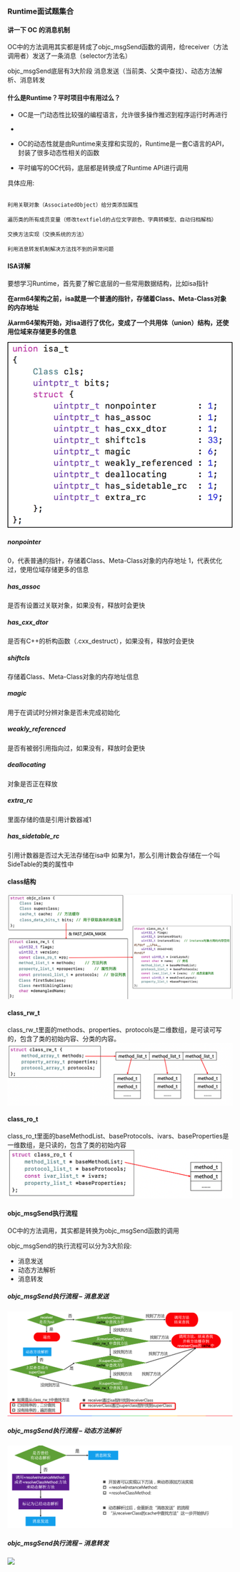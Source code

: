 ### Runtime面试题集合

#### 讲一下 OC 的消息机制 
OC中的方法调用其实都是转成了objc_msgSend函数的调用，给receiver（方法调用者）发送了一条消息（selector方法名）

objc_msgSend底层有3大阶段
消息发送（当前类、父类中查找）、动态方法解析、消息转发

#### 什么是Runtime？平时项目中有用过么？

* OC是一门动态性比较强的编程语言，允许很多操作推迟到程序运行时再进行
* 
* OC的动态性就是由Runtime来支撑和实现的，Runtime是一套C语言的API，封装了很多动态性相关的函数

* 平时编写的OC代码，底层都是转换成了Runtime API进行调用

具体应用:
```

利用关联对象（AssociatedObject）给分类添加属性

遍历类的所有成员变量（修改textfield的占位文字颜色、字典转模型、自动归档解档）

交换方法实现（交换系统的方法）

利用消息转发机制解决方法找不到的异常问题
```

#### ISA详解

要想学习Runtime，首先要了解它底层的一些常用数据结构，比如isa指针

**在arm64架构之前，isa就是一个普通的指针，存储着Class、Meta-Class对象的内存地址**

**从arm64架构开始，对isa进行了优化，变成了一个共用体（union）结构，还使用位域来存储更多的信息**

![](./img/runtime_struct.png)


##### nonpointer
0，代表普通的指针，存储着Class、Meta-Class对象的内存地址
1，代表优化过，使用位域存储更多的信息

##### has_assoc
是否有设置过关联对象，如果没有，释放时会更快

##### has_cxx_dtor
是否有C++的析构函数（.cxx_destruct），如果没有，释放时会更快

##### shiftcls
存储着Class、Meta-Class对象的内存地址信息

##### magic
用于在调试时分辨对象是否未完成初始化

##### weakly_referenced
是否有被弱引用指向过，如果没有，释放时会更快

##### deallocating
对象是否正在释放

##### extra_rc
里面存储的值是引用计数器减1

##### has_sidetable_rc
引用计数器是否过大无法存储在isa中
如果为1，那么引用计数会存储在一个叫SideTable的类的属性中

#### class结构
![](./img/Snip20190323_20.png)

#### class_rw_t
class_rw_t里面的methods、properties、protocols是二维数组，是可读可写的，包含了类的初始内容、分类的内容。
![](./img/Snip20190323_21.png)

#### class_ro_t

class_ro_t里面的baseMethodList、baseProtocols、ivars、baseProperties是一维数组，是只读的，包含了类的初始内容
![](./img/Snip20190323_22.png)

#### objc_msgSend执行流程
OC中的方法调用，其实都是转换为objc_msgSend函数的调用

objc_msgSend的执行流程可以分为3大阶段:
* 消息发送
* 动态方法解析
* 消息转发


##### objc_msgSend执行流程 – 消息发送

![](./img/Snip20190323_24.png)

##### objc_msgSend执行流程 – 动态方法解析

![](./img/Snip20190323_25.png)

##### objc_msgSend执行流程 – 消息转发

![](./img/Snip20190323_25、6.png)










